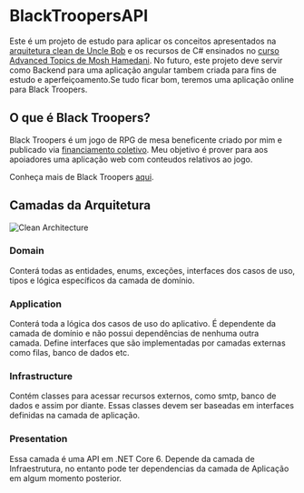 # BlackTroopersAPI

Este é um projeto de estudo para aplicar os conceitos apresentados na [arquitetura clean de Uncle Bob](https://blog.cleancoder.com/uncle-bob/2012/08/13/the-clean-architecture.html) e os recursos de C# ensinados no [curso Advanced Topics de Mosh Hamedani](https://www.udemy.com/course/csharp-advanced). No futuro, este projeto deve servir como Backend para uma aplicação angular tambem criada para fins de estudo e aperfeiçoamento.Se tudo ficar bom, teremos uma aplicação online para Black Troopers.

## O que é Black Troopers?
Black Troopers é um jogo de RPG de mesa beneficente criado por mim e publicado via [financiamento coletivo](https://www.catarse.me/black_troopers). Meu objetivo é prover para aos apoiadores uma aplicação web com conteudos relativos ao jogo.

Conheça mais de Black Troopers [aqui](http://guildadosmestres.com.br/tag/black-troopers/).

## Camadas da Arquitetura

![Clean Architecture](http://guildadosmestres.com.br/wp-content/uploads/2023/01/cleanArchGitHub.png)

### Domain

Conterá todas as entidades, enums, exceções, interfaces dos casos de uso, tipos e lógica específicos da camada de domínio.

### Application

Conterá toda a lógica dos casos de uso do aplicativo. É dependente da camada de domínio e não possui dependências de nenhuma outra camada. Define interfaces que são implementadas por camadas externas como filas, banco de dados etc.

### Infrastructure

Contém classes para acessar recursos externos, como smtp, banco de dados e assim por diante. Essas classes devem ser baseadas em interfaces definidas na camada de aplicação.

### Presentation

Essa camada é uma API em .NET Core 6. Depende da camada de Infraestrutura, no entanto pode ter dependencias da camada de Aplicação em algum momento posterior.
